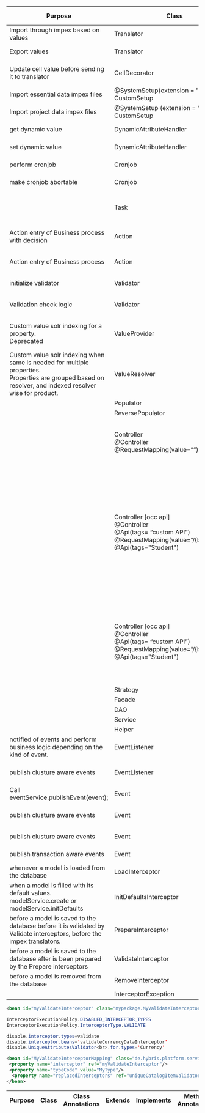 | Purpose                                                                                                                                                      | Class                                                                                                                              | Extends                                             | Implements                                 | Method Annotations <br> Override methods                                                                                                                                                                                                                                                                                                                                                                                                                                                                                                                                                                          |
| ------------------------------------------------------------------------------------------------------------------------------------------------------------ | ---------------------------------------------------------------------------------------------------------------------------------- | --------------------------------------------------- | ------------------------------------------ | ----------------------------------------------------------------------------------------------------------------------------------------------------------------------------------------------------------------------------------------------------------------------------------------------------------------------------------------------------------------------------------------------------------------------------------------------------------------------------------------------------------------------------------------------------------------------------------------------------------------- |
| Import through impex based on values                                                                                                                         | Translator                                                                                                                         | AbstractValueTranslator                             |                                            | @Override <br> importValue(final String valueExpr, final Item toItem)                                                                                                                                                                                                                                                                                                                                                                                                                                                                                                                                             |
| Export values                                                                                                                                                | Translator                                                                                                                         | AbstractValueTranslator                             |                                            | @Override <br> exportValue(final Object value)                                                                                                                                                                                                                                                                                                                                                                                                                                                                                                                                                                    |
| Update cell value before sending it to translator                                                                                                            | CellDecorator                                                                                                                      |                                                     | CSVCellDecorator                           | @Override <br> decorate(final int position, final Map<Integer, String> srcLine)                                                                                                                                                                                                                                                                                                                                                                                                                                                                                                                                   |
| Import essential data impex files                                                                                                                            | @SystemSetup(extension = "\\\*")<br> CustomSetup                                                                                   |                                                     |                                            | @SystemSetup(type = SystemSetup.Type.ESSENTIAL) <br> putInMyEssentialData()                                                                                                                                                                                                                                                                                                                                                                                                                                                                                                                                       |
| Import project data impex files                                                                                                                              | @SystemSetup (extension = "\\\*") <br>CustomSetup                                                                                  |                                                     |                                            | @SystemSetup(type = SystemSetup.Type.PROJECT) <br> addMyProjectData()                                                                                                                                                                                                                                                                                                                                                                                                                                                                                                                                             |
| get dynamic value                                                                                                                                            | DynamicAttributeHandler                                                                                                            |                                                     | DynamicAttributeHandler< A, B>             | <br> get(final B item)                                                                                                                                                                                                                                                                                                                                                                                                                                                                                                                                                                                            |
| set dynamic value                                                                                                                                            | DynamicAttributeHandler                                                                                                            |                                                     | DynamicAttributeHandler< A, B>             | <br> set(final B item, final A value)                                                                                                                                                                                                                                                                                                                                                                                                                                                                                                                                                                             |
| perform cronjob                                                                                                                                              | Cronjob                                                                                                                            |                                                     | AbstractJobPerformable<CronJobModel>       | @Override <br>perform(final CronJobModel cronJob)                                                                                                                                                                                                                                                                                                                                                                                                                                                                                                                                                                 |
| make cronjob abortable                                                                                                                                       | Cronjob                                                                                                                            |                                                     | AbstractJobPerformable<CronJobModel>       | @Override<br>isAbortable()                                                                                                                                                                                                                                                                                                                                                                                                                                                                                                                                                                                        |
|                                                                                                                                                              | Task                                                                                                                               |                                                     | TaskRunner<TaskModel>                      | <br>run(TaskService taskService, TaskModel task) <br> handleError( TaskService taskService, TaskModel task, Throwable error)                                                                                                                                                                                                                                                                                                                                                                                                                                                                                      |
| Action entry of Business process with decision                                                                                                               | Action                                                                                                                             | AbstractSimpleDecisionAction                        | AbstractAction                             | @Override<br>Transition executeAction(final BusinessProcessModel businessProcessModel) throws RetryLaterException                                                                                                                                                                                                                                                                                                                                                                                                                                                                                                 |
| Action entry of Business process                                                                                                                             | Action                                                                                                                             | AbstractProceduralAction                            | AbstractAction                             | @Override<br>void executeAction(final BusinessProcessModel businessProcessModel) throws RetryLaterException                                                                                                                                                                                                                                                                                                                                                                                                                                                                                                       |
| initialize validator                                                                                                                                         | Validator                                                                                                                          |                                                     | ConstraintValidator<NotLoremIpsum, String> | @Override<br>initialize(final NotLoremIpsum constraintAnnotation)                                                                                                                                                                                                                                                                                                                                                                                                                                                                                                                                                 |
| Validation check logic                                                                                                                                       | Validator                                                                                                                          |                                                     | ConstraintValidator<NotLoremIpsum, String> | @Override<br>isValid(final String value, final ConstraintValidatorContext context)                                                                                                                                                                                                                                                                                                                                                                                                                                                                                                                                |
| Custom value solr indexing for a property.<br> Deprecated                                                                                                    | ValueProvider                                                                                                                      | AbstractPropertyFieldValueProvider                  | FieldValueProvider, Serializable           | @Override<br> getFieldValues(final IndexConfig indexConfig, final IndexedProperty indexedProperty, final Object obj) fieldValues.add(new FieldValue(fieldName,value);                                                                                                                                                                                                                                                                                                                                                                                                                                             |
| Custom value solr indexing when same is needed for multiple properties.<br> Properties are grouped based on resolver, and indexed resolver wise for product. | ValueResolver                                                                                                                      | AbstractValueResolver<ProductModel, Object, Object> |                                            | @Override<br> addFieldValues(InputDocument inputDocument, IndexerBatchContext indexerBatchContext, IndexedProperty indexedProperty, ProductModel productModel, ValueResolverContext<Object, Object> valueResolverContext) document.addField(name,value);                                                                                                                                                                                                                                                                                                                                                          |
|                                                                                                                                                              | Populator                                                                                                                          |                                                     |                                            |                                                                                                                                                                                                                                                                                                                                                                                                                                                                                                                                                                                                                   |
|                                                                                                                                                              | ReversePopulator                                                                                                                   |                                                     |                                            |                                                                                                                                                                                                                                                                                                                                                                                                                                                                                                                                                                                                                   |
|                                                                                                                                                              | Controller <br>@Controller<br>@RequestMapping(value=””)                                                                            |                                                     |                                            | @RequestMapping(value=””,method=RequestMethod.GET) <br> Public String methodname(@PathVariable(”a”) String a,<br>@RequestParam(value=”q”, required=”false”, defaultvalue=”abc”) String b, Model model, HTTPServletRequest request, HTTPServletResponse response) throws \*Exceptions                                                                                                                                                                                                                                                                                                                              |
|                                                                                                                                                              | Controller [occ api] <br>@Controller<br>@Api(tags= “custom API”)<br>@RequestMapping(value=”/{baseSiteId}”)<br>@Api(tags="Student") |                                                     |                                            | @Secured("ROLE_TRUSTED_CLIENT")<br>@RequestMapping(value="/{studentId}", method= RequestMethod.GET)<br>@ResponseBody<br>@ApiOperation(nickname="getStudentDetails", value="Get a Specific Student Details",notes="Return a specific Student based on studentId",<br>authorizations={@Authorization(value="oauth2_client_credentials")})<br>@ApiBaseSiteIdParam <br> Public ResponseWsDTO methodName(@ApiParam(value=”abc”, required=true) @PathVariable String baseSiteId,<br> @ApiParam(value=”abc”, required=true) @PathVariable String StudentId,<br>@ApiParam @RequestParam(default = DEFAULT) String fields) |
|                                                                                                                                                              | Controller [occ api] <br>@Controller<br>@Api(tags= “custom API”)<br>@RequestMapping(value=”/{baseSiteId}”)<br>@Api(tags="Student") |                                                     |                                            | @RequestMapping(value="/docs", method= RequestMethod.POST, consumes={MediaType.APPLICATION_JSON_VALUE}) <br> Public ResponseWsDTO methodName(@ApiParam(value=”abc”, required=true) @PathVariable String baseSiteId, @ApiParam(value=”abc”, required=true) ,<br>@ApiParam(value=”abc”, required=true) @RequestBody RequestWsDTO requestWsDTO,<br>@ApiParam @RequestParam(default = DEFAULT) String fields)                                                                                                                                                                                                         |
|                                                                                                                                                              | Strategy                                                                                                                           |                                                     |                                            |                                                                                                                                                                                                                                                                                                                                                                                                                                                                                                                                                                                                                   |
|                                                                                                                                                              | Facade                                                                                                                             |                                                     |                                            |                                                                                                                                                                                                                                                                                                                                                                                                                                                                                                                                                                                                                   |
|                                                                                                                                                              | DAO                                                                                                                                |                                                     |                                            |                                                                                                                                                                                                                                                                                                                                                                                                                                                                                                                                                                                                                   |
|                                                                                                                                                              | Service                                                                                                                            |                                                     |                                            |                                                                                                                                                                                                                                                                                                                                                                                                                                                                                                                                                                                                                   |
|                                                                                                                                                              | Helper                                                                                                                             |                                                     |                                            |                                                                                                                                                                                                                                                                                                                                                                                                                                                                                                                                                                                                                   |
| notified of events and perform business logic depending on the kind of event.                                                                                | EventListener                                                                                                                      | AbstractEventListener<AfterItemCreationEvent>       |                                            | @Override <br> onEvent(final AfterItemCreationEvent event)                                                                                                                                                                                                                                                                                                                                                                                                                                                                                                                                                        |
| publish clusture aware events                                                                                                                                | EventListener                                                                                                                      | AbstractEventListener<AfterItemCreationEvent>       |                                            | @Override <br> canPublish(final PublishEventContext publishEventContext)                                                                                                                                                                                                                                                                                                                                                                                                                                                                                                                                          |
| Call eventService.publishEvent(event);                                                                                                                       | Event                                                                                                                              | AbstractEvent                                       | ClusterAwareEvent/ TransactionAwareEvent   | <br> constructor event()                                                                                                                                                                                                                                                                                                                                                                                                                                                                                                                                                                                          |
| publish clusture aware events                                                                                                                                | Event                                                                                                                              | AbstractEvent                                       | ClusterAwareEvent                          | @Override <br> canPublish(final PublishEventContext publishEventContext)                                                                                                                                                                                                                                                                                                                                                                                                                                                                                                                                          |
| publish clusture aware events                                                                                                                                | Event                                                                                                                              | AbstractEvent                                       | ClusterAwareEvent                          | @Override <br> publish(final int sourceNodeId, final int targetNodeId)                                                                                                                                                                                                                                                                                                                                                                                                                                                                                                                                            |
| publish transaction aware events                                                                                                                             | Event                                                                                                                              | AbstractEvent                                       | TransactionAwareEvent                      | <br> getId()                                                                                                                                                                                                                                                                                                                                                                                                                                                                                                                                                                                                      |
| whenever a model is loaded from the database                                                                                                                 | LoadInterceptor                                                                                                                    |                                                     | LoadInterceptor                            | @Override <br> onLoad(Object model, InterceptorContext ctx)                                                                                                                                                                                                                                                                                                                                                                                                                                                                                                                                                       |
| when a model is filled with its default values. modelService.create or modelService.initDefaults                                                             | InitDefaultsInterceptor                                                                                                            |                                                     | InitDefaultsInterceptor                    | @Override <br> onInitDefaults(Object model, InterceptorContext ctx)                                                                                                                                                                                                                                                                                                                                                                                                                                                                                                                                               |
| before a model is saved to the database before it is validated by Validate interceptors, before the impex translators.                                       | PrepareInterceptor                                                                                                                 |                                                     | PrepareInterceptor                         | @Override <br> onPrepare(Object model, InterceptorContext ctx)                                                                                                                                                                                                                                                                                                                                                                                                                                                                                                                                                    |
| before a model is saved to the database after is been prepared by the Prepare interceptors                                                                   | ValidateInterceptor                                                                                                                |                                                     | ValidateInterceptor                        | @Override <br> onValidate(Object model, InterceptorContext ctx)                                                                                                                                                                                                                                                                                                                                                                                                                                                                                                                                                   |
| before a model is removed from the database                                                                                                                  | RemoveInterceptor                                                                                                                  |                                                     | RemoveInterceptor                          | @Override <br> onRemove(Object model, InterceptorContext ctx)                                                                                                                                                                                                                                                                                                                                                                                                                                                                                                                                                     |
|                                                                                                                                                              | InterceptorException                                                                                                               |                                                     |                                            |                                                                                                                                                                                                                                                                                                                                                                                                                                                                                                                                                                                                                   |

```xml
<bean id="myValidateInterceptor" class="mypackage.MyValidateInterceptor" autowire="byName"/>
```

```java
InterceptorExecutionPolicy.DISABLED_INTERCEPTOR_TYPES
InterceptorExecutionPolicy.InterceptorType.VALIDATE

disable.interceptor.types=validate
disable.interceptor.beans='validateCurrencyDataInterceptor'
disable.UniqueAttributesValidator<br>.for.types='Currency'
```

```xml
<bean id="MyValidateInterceptorMapping" class="de.hybris.platform.servicelayer.interceptor.impl.InterceptorMapping">
 <property name="interceptor" ref="myValidateInterceptor"/>
 <property name="typeCode" value="MyType"/>
  <property name="replacedInterceptors" ref="uniqueCatalogItemValidator"/>
</bean>
```

| Purpose | Class | Class Annotations | Extends | Implements | Method Annotations | Override methods |
| ------- | ----- | ----------------- | ------- | ---------- | ------------------ | ---------------- |
